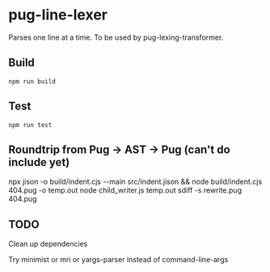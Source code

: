 # pug-line-lexer

Parses one line at a time. To be used by pug-lexing-transformer.

## Build

```shell
npm run build
```

## Test

```shell
npm run test
```

## Roundtrip from Pug -> AST -> Pug (can't do include yet)
npx jison -o build/indent.cjs --main src/indent.jison && node build/indent.cjs 404.pug -o temp.out
node child_writer.js temp.out
sdiff -s rewrite.pug 404.pug


## TODO
Clean up dependencies

Try minimist or mri or yargs-parser instead of command-line-args